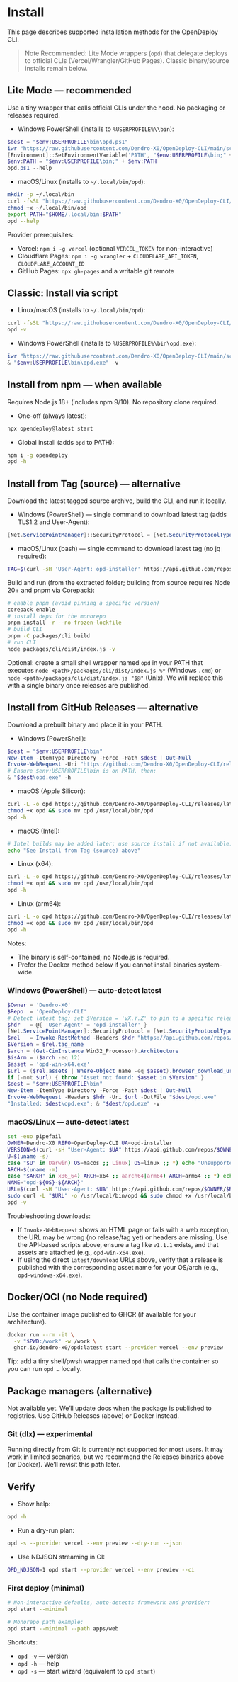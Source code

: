 # Install

This page describes supported installation methods for the OpenDeploy CLI.

> Note
> Recommended: Lite Mode wrappers (`opd`) that delegate deploys to official CLIs (Vercel/Wrangler/GitHub Pages). Classic binary/source installs remain below.

## Lite Mode — recommended

Use a tiny wrapper that calls official CLIs under the hood. No packaging or releases required.

- Windows PowerShell (installs to `%USERPROFILE%\\bin`):
```powershell
$dest = "$env:USERPROFILE\bin\opd.ps1"
iwr "https://raw.githubusercontent.com/Dendro-X0/OpenDeploy-CLI/main/scripts/lite/opd.ps1" -UseBasicParsing -OutFile $dest
[Environment]::SetEnvironmentVariable('PATH', "$env:USERPROFILE\bin;" + $env:PATH, 'User')
$env:PATH = "$env:USERPROFILE\bin;" + $env:PATH
opd.ps1 --help
```

- macOS/Linux (installs to `~/.local/bin/opd`):
```bash
mkdir -p ~/.local/bin
curl -fsSL "https://raw.githubusercontent.com/Dendro-X0/OpenDeploy-CLI/main/scripts/lite/opd.sh" -o ~/.local/bin/opd
chmod +x ~/.local/bin/opd
export PATH="$HOME/.local/bin:$PATH"
opd --help
```

Provider prerequisites:
- Vercel: `npm i -g vercel` (optional `VERCEL_TOKEN` for non-interactive)
- Cloudflare Pages: `npm i -g wrangler` + `CLOUDFLARE_API_TOKEN`, `CLOUDFLARE_ACCOUNT_ID`
- GitHub Pages: `npx gh-pages` and a writable git remote

## Classic: Install via script

- Linux/macOS (installs to `~/.local/bin/opd`):
```bash
curl -fsSL "https://raw.githubusercontent.com/Dendro-X0/OpenDeploy-CLI/main/scripts/install/install.sh" | bash
opd -v
```

- Windows PowerShell (installs to `%USERPROFILE%\bin\opd.exe`):
```powershell
iwr "https://raw.githubusercontent.com/Dendro-X0/OpenDeploy-CLI/main/scripts/install/install.ps1" -UseBasicParsing | iex
& "$env:USERPROFILE\bin\opd.exe" -v
```

## Install from npm — when available

Requires Node.js 18+ (includes npm 9/10). No repository clone required.

- One-off (always latest):
```bash
npx opendeploy@latest start
```

- Global install (adds `opd` to PATH):
```bash
npm i -g opendeploy
opd -h
```

## Install from Tag (source) — alternative

Download the latest tagged source archive, build the CLI, and run it locally.

- Windows (PowerShell) — single command to download latest tag (adds TLS1.2 and User-Agent):
```powershell
[Net.ServicePointManager]::SecurityProtocol = [Net.SecurityProtocolType]::Tls12;$H=@{ 'User-Agent'='opd-installer' };$O='Dendro-X0';$R='OpenDeploy-CLI';$t=Invoke-RestMethod -Headers $H "https://api.github.com/repos/$O/$R/tags?per_page=1";$Tag=if($t){$t[0].name}else{'main'};$Zip="$env:TEMP/opd-$Tag.zip";Invoke-WebRequest -Headers $H -Uri "https://github.com/$O/$R/archive/refs/tags/$Tag.zip" -OutFile $Zip;Expand-Archive -Force $Zip -DestinationPath .;Write-Host "Downloaded $Tag"
```

- macOS/Linux (bash) — single command to download latest tag (no jq required):
```bash
TAG=$(curl -sH 'User-Agent: opd-installer' https://api.github.com/repos/Dendro-X0/OpenDeploy-CLI/tags?per_page=1 | sed -n 's/.*"name"\s*:\s*"\([^"]*\)".*/\1/p' | head -n1); TAG=${TAG:-main}; curl -L "https://github.com/Dendro-X0/OpenDeploy-CLI/archive/refs/tags/$TAG.tar.gz" | tar -xz; echo "Downloaded $TAG"
```

Build and run (from the extracted folder; building from source requires Node 20+ and pnpm via Corepack):
```bash
# enable pnpm (avoid pinning a specific version)
corepack enable
# install deps for the monorepo
pnpm install -r --no-frozen-lockfile
# build CLI
pnpm -C packages/cli build
# run CLI
node packages/cli/dist/index.js -v
```

Optional: create a small shell wrapper named `opd` in your PATH that executes `node <path>/packages/cli/dist/index.js %*` (Windows `.cmd`) or `node <path>/packages/cli/dist/index.js "$@"` (Unix). We will replace this with a single binary once releases are published.

## Install from GitHub Releases — alternative

Download a prebuilt binary and place it in your PATH.

- Windows (PowerShell):
```powershell
$dest = "$env:USERPROFILE\bin"
New-Item -ItemType Directory -Force -Path $dest | Out-Null
Invoke-WebRequest -Uri "https://github.com/Dendro-X0/OpenDeploy-CLI/releases/latest/download/opd-win-x64.exe" -OutFile "$dest/opd.exe"
# Ensure $env:USERPROFILE\bin is on PATH, then:
& "$dest\opd.exe" -h
```

- macOS (Apple Silicon):
```bash
curl -L -o opd https://github.com/Dendro-X0/OpenDeploy-CLI/releases/latest/download/opd-macos-arm64
chmod +x opd && sudo mv opd /usr/local/bin/opd
opd -h
```

- macOS (Intel):
```bash
# Intel builds may be added later; use source install if not available.
echo "See Install from Tag (source) above"
```

- Linux (x64):
```bash
curl -L -o opd https://github.com/Dendro-X0/OpenDeploy-CLI/releases/latest/download/opd-linux-x64
chmod +x opd && sudo mv opd /usr/local/bin/opd
opd -h
```

- Linux (arm64):
```bash
curl -L -o opd https://github.com/Dendro-X0/OpenDeploy-CLI/releases/latest/download/opd-linux-arm64
chmod +x opd && sudo mv opd /usr/local/bin/opd
opd -h
```

Notes:
- The binary is self-contained; no Node.js is required.
- Prefer the Docker method below if you cannot install binaries system-wide.

### Windows (PowerShell) — auto-detect latest

```powershell
$Owner = 'Dendro-X0'
$Repo  = 'OpenDeploy-CLI'
# Detect latest tag; set $Version = 'vX.Y.Z' to pin to a specific release
$hdr   = @{ 'User-Agent' = 'opd-installer' }
[Net.ServicePointManager]::SecurityProtocol = [Net.SecurityProtocolType]::Tls12
$rel   = Invoke-RestMethod -Headers $hdr "https://api.github.com/repos/$Owner/$Repo/releases/latest"
$Version = $rel.tag_name
$arch = (Get-CimInstance Win32_Processor).Architecture
$isArm = ($arch -eq 12)
$asset = 'opd-win-x64.exe'
$url = ($rel.assets | Where-Object name -eq $asset).browser_download_url
if (-not $url) { throw "Asset not found: $asset in $Version" }
$dest = "$env:USERPROFILE\bin"
New-Item -ItemType Directory -Force -Path $dest | Out-Null
Invoke-WebRequest -Headers $hdr -Uri $url -OutFile "$dest/opd.exe"
"Installed: $dest\opd.exe"; & "$dest/opd.exe" -v
```

### macOS/Linux — auto-detect latest

```bash
set -euo pipefail
OWNER=Dendro-X0 REPO=OpenDeploy-CLI UA=opd-installer
VERSION=$(curl -sH "User-Agent: $UA" https://api.github.com/repos/$OWNER/$REPO/releases/latest | jq -r .tag_name)
U=$(uname -s)
case "$U" in Darwin) OS=macos ;; Linux) OS=linux ;; *) echo "Unsupported OS: $U"; exit 1 ;; esac
ARCH=$(uname -m)
case "$ARCH" in x86_64) ARCH=x64 ;; aarch64|arm64) ARCH=arm64 ;; *) echo "Unsupported arch: $ARCH"; exit 1 ;; esac
NAME="opd-${OS}-${ARCH}"
URL=$(curl -sH "User-Agent: $UA" https://api.github.com/repos/$OWNER/$REPO/releases/tags/$VERSION | jq -r ".assets[] | select(.name==\"$NAME\") | .browser_download_url")
sudo curl -L "$URL" -o /usr/local/bin/opd && sudo chmod +x /usr/local/bin/opd
opd -v
```

Troubleshooting downloads:
- If `Invoke-WebRequest` shows an HTML page or fails with a web exception, the URL may be wrong (no release/tag yet) or headers are missing. Use the API‑based scripts above, ensure a tag like `v1.1.1` exists, and that assets are attached (e.g., `opd-win-x64.exe`).
 - If using the direct `latest/download` URLs above, verify that a release is published with the corresponding asset name for your OS/arch (e.g., `opd-windows-x64.exe`).

## Docker/OCI (no Node required)

Use the container image published to GHCR (if available for your architecture).

```bash
docker run --rm -it \
  -v "$PWD:/work" -w /work \
  ghcr.io/dendro-x0/opd:latest start --provider vercel --env preview
```

Tip: add a tiny shell/pwsh wrapper named `opd` that calls the container so you can run `opd …` locally.

## Package managers (alternative)

Not available yet. We’ll update docs when the package is published to registries. Use GitHub Releases (above) or Docker instead.

### Git (dlx) — experimental

Running directly from Git is currently not supported for most users. It may work in limited scenarios, but we recommend the Releases binaries above (or Docker). We’ll revisit this path later.

## Verify

- Show help:
```bash
opd -h
```
- Run a dry-run plan:
```bash
opd -s --provider vercel --env preview --dry-run --json
```
- Use NDJSON streaming in CI:
```bash
OPD_NDJSON=1 opd start --provider vercel --env preview --ci
```

### First deploy (minimal)

```bash
# Non-interactive defaults, auto-detects framework and provider:
opd start --minimal

# Monorepo path example:
opd start --minimal --path apps/web
```

Shortcuts:
- `opd -v` — version
- `opd -h` — help
- `opd -s` — start wizard (equivalent to `opd start`)
